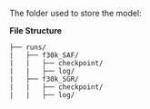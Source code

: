 The folder used to store the model:

**File Structure**
```
├── runs/
|   ├── f30k_SAF/
|   |   ├── checkpoint/
|   |   ├── log/
|   ├── f30k_SGR/
|   |   ├── checkpoint/
|   |   ├── log/
```
